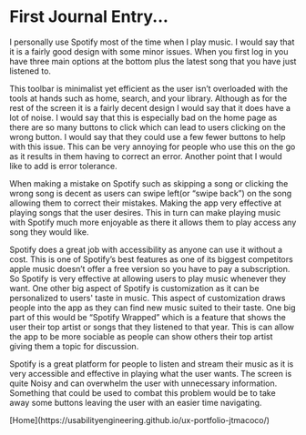 # First Journal Entry...
 <p> I personally use Spotify most of the time when I play music. I would say that it is a fairly good design with some minor issues. When you first log in you have three main options at the bottom plus the latest song that you have just listened to. </p>
  <p> This toolbar is minimalist yet efficient as the user isn’t overloaded with the tools at hands such as home, search, and your library. Although as for the rest of the screen it is a fairly decent design I would say that it does have a lot of noise. I would say that this is especially bad on the home page as there are so many buttons to click which can lead to users clicking on the wrong button. I would say that they could use a few fewer buttons to help with this issue. This can be very annoying for people who use this on the go as it results in them having to correct an error. Another point that I would like to add is error tolerance. </p>
  <p>When making a mistake on Spotify such as skipping a song or clicking the wrong song is decent as users can swipe left(or “swipe back”) on the song allowing them to correct their mistakes. Making the app very effective at playing songs that the user desires. This in turn can make playing music with Spotify much more enjoyable as there it allows them to play access any song they would like. </p>
 <p> Spotify does a great job with accessibility as anyone can use it without a cost. This is one of Spotify’s best features as one of its biggest competitors apple music doesn’t offer a free version so you have to pay a subscription. So Spotify is very effective at allowing users to play music whenever they want. One other big aspect of Spotify is customization as it can be personalized to users' taste in music. This aspect of customization draws people into the app as they can find new music suited to their taste. One big part of this would be “Spotify Wrapped” which is a feature that shows the user their top artist or songs that they listened to that year. This is can allow the app to be more sociable as people can show others their top artist giving them a topic for discussion. </p>
 <p> Spotify is a great platform for people to listen and stream their music as it is very accessible and effective in playing what the user wants. The screen is quite Noisy and can overwhelm the user with unnecessary information. Something that could be used to combat this problem would be to take away some buttons leaving the user with an easier time navigating. </p>
<p>[Home](https://usabilityengineering.github.io/ux-portfolio-jtmacoco/)</p>
